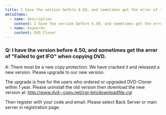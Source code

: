 ```yaml
---
title: I have the version before 4.50, and sometimes get the error of "Failed to get IFO" when copying DVD.
metaItems:
  - name: description
    content: I have the version before 4.50, and sometimes get the error of "Failed to get IFO" when copying DVD.
  - name: keywords
    content: DVD Cloner
---
```


### Q: I have the version before 4.50, and sometimes get the error of "Failed to get IFO" when copying DVD.

A:
There must be a new copy protection. We have cracked it and released a new version. Please upgrade to our new version.

The upgrade is free for the users who ordered or upgraded DVD-Cloner within 1 year. Please uninstall the old version then download the new version at: http://www.dvd--copy.net/cgi-bin/downloadfile.cgi  

Then register with your code and email: Please select Back Server or main server in registration page.